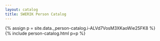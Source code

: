 ```yaml
---
layout: catalog
title: SWERIK Person Catalog
---
```

{% assign p = site.data._person-catalog.i-ALVd7VosM3XKaoWie25FK8 %}
{% include person-catalog.html p=p %}

